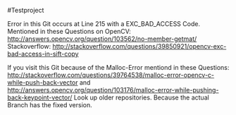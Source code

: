 #Testproject

Error in this Git occurs at Line 215 with a EXC_BAD_ACCESS Code. Mentioned in these Questions on
OpenCV: http://answers.opencv.org/question/103562/no-member-getmat/
Stackoverflow: http://stackoverflow.com/questions/39850921/opencv-exc-bad-access-in-sift-copy

If you visit this Git because of the Malloc-Error mentiond in these Questions:
http://stackoverflow.com/questions/39764538/malloc-error-opencv-c-while-push-back-vector
and
http://answers.opencv.org/question/103176/malloc-error-while-pushing-back-keypoint-vector/
Look up older repositories. Because the actual Branch has the fixed version.
